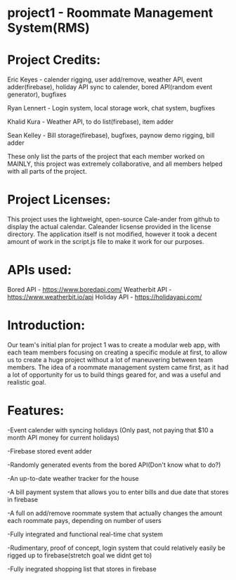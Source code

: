 # project1 - Roommate Management System(RMS)

# Project Credits:

Eric Keyes - calender rigging, user add/remove, weather API, event adder(firebase), holiday API sync to calender, bored API(random event generator), bugfixes

Ryan Lennert - Login system, local storage work, chat system, bugfixes

Khalid Kura - Weather API, to do list(firebase), item adder

Sean Kelley - Bill storage(firebase), bugfixes, paynow demo rigging, bill adder

These only list the parts of the project that each member worked on MAINLY, this project was extremely collaborative, and
all members helped with all parts of the project.

# Project Licenses:
This project uses the lightweight, open-source Cale-ander from github to display the actual calendar. Caleander licsense
provided in the license directory. The application itself is not modified, however it took a decent amount of work in the script.js file to make it work for our purposes.

# APIs used:
Bored API - https://www.boredapi.com/
Weatherbit API - https://www.weatherbit.io/api
Holiday API - https://holidayapi.com/


# Introduction:
Our team's initial plan for project 1 was to create a modular web app, with each team members focusing on creating a specific module at first, to allow us to create a huge project without a lot of maneuvering between team members. The idea of a roommate management system came first, as it had a lot of opportunity for us to build things geared for, and was a useful and realistic goal.


# Features:

-Event calender with syncing holidays (Only past, not paying that $10 a month API money for current holidays)

-Firebase stored event adder

-Randomly generated events from the bored API(Don't know what to do?)

-An up-to-date weather tracker for the house

-A bill payment system that allows you to enter bills and due date that stores in firebase

-A full on add/remove roommate system that actually changes the amount each roommate pays, depending on number of users

-Fully integrated and functional real-time chat system 

-Rudimentary, proof of concept, login system that could relatively easily be rigged up to firebase(stretch goal we didnt get to)

-Fully inegrated shopping list that stores in firebase
